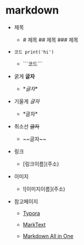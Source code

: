 # markdown
- 제목
  - \# 제목 \## 제목 \### 제목
- ``` 코드 print('hi') ``` 
  - \```코드```
- 굵게 **글자**    
  - \**글자**
- 기울게 *글자*  
  - \*글자*
- 취소선 ~~글자~~   
  - \~~글자~~
- 링크
  - [링크이름]\(주소)
- 이미지
  - ![이미지이름]\(주소)

- 참고페이지

  - [Typora](https://typora.io/)

  - [MarkText](https://github.com/marktext/marktext#download-and-installation)

  - [Markdown All in One](https://marketplace.visualstudio.com/items?itemName=yzhang.markdown-all-in-one)

    

